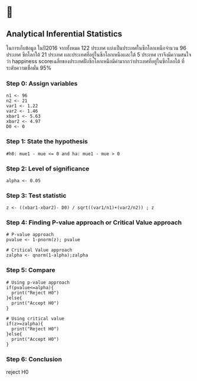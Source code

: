 # :beer:
## Analytical Inferential Statistics
ในการเก็บข้อมูล ในปี2016 จากทั้งหมด 122 ประเทศ เเบ่งเป็นประเทศในซีกโลกเหนือจํานวน 96 ประเทศ ซีกโลกใต้ 21 ประเทศ เเละประเทศที่อยู่ในซีกโลกเหนือเเละใต้ 5 ประเทศ
เราจึงมีความสนใจว่า happiness scoreเฉลี่ยของประเทศฝั่งซีกโลกเหนือมีค่ามากกว่าประเทศที่อยู่ในซีกโลกใต้  ที่ระดับความเชื่อมั่น 95%


### Step 0: Assign variables

```
n1 <- 96
n2 <- 21
var1 <- 1.22 
var2 <- 1.46
xbar1 <- 5.63
xbar2 <- 4.97
D0 <- 0
```

### Step 1: State the hypothesis

```
#h0: mue1 - mue <= 0 and ha: mue1 - mue > 0
```

### Step 2: Level of significance

```
alpha <- 0.05
```

### Step 3: Test statistic

```
z <- ((xbar1-xbar2)- D0) / sqrt((var1/n1)+(var2/n2)) ; z
```

### Step 4: Finding P-value approach or Critical Value approach

```
# P-value approach
pvalue <- 1-pnorm(z); pvalue

# Critical Value approach
zalpha <- qnorm(1-alpha);zalpha
```

### Step 5: Compare

```
# Using p-value approach
if(pvalue<=alpha){
  print("Reject H0")
}else{
  print("Accept H0")
}

# Using critical value
if(z>=zalpha){
  print("Reject H0")
}else{
  print("Accept H0")
}
```

### Step 6: Conclusion

reject H0
